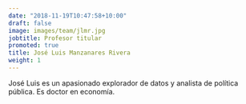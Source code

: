 ```yaml
---
date: "2018-11-19T10:47:58+10:00"
draft: false
image: images/team/jlmr.jpg
jobtitle: Profesor titular
promoted: true
title: José Luis Manzanares Rivera
weight: 1
---
```



José Luis  es un  apasionado explorador de datos y analista de política pública. Es doctor en economía.
